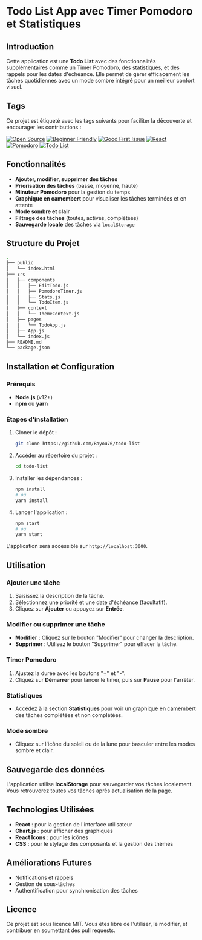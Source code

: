 # Todo List App avec Timer Pomodoro et Statistiques

## Introduction

Cette application est une **Todo List** avec des fonctionnalités supplémentaires comme un Timer Pomodoro, des statistiques, et des rappels pour les dates d'échéance. Elle permet de gérer efficacement les tâches quotidiennes avec un mode sombre intégré pour un meilleur confort visuel.

## Tags

Ce projet est étiqueté avec les tags suivants pour faciliter la découverte et encourager les contributions :

[![Open Source](https://img.shields.io/badge/Open%20Source-%E2%9C%94-brightgreen)](https://github.com/votre-utilisateur/todo-list-app)
[![Beginner Friendly](https://img.shields.io/badge/Beginner%20Friendly-%E2%9C%94-blue)](https://github.com/votre-utilisateur/todo-list-app/CONTRIBUTING.md)
[![Good First Issue](https://img.shields.io/badge/Good%20First%20Issue-%F0%9F%91%8C-blueviolet)](https://github.com/votre-utilisateur/todo-list-app/issues)
[![React](https://img.shields.io/badge/React-%E2%9D%A4-61DAFB)](https://reactjs.org/)
[![Pomodoro](https://img.shields.io/badge/Pomodoro-Timer-red)](#timer-pomodoro)
[![Todo List](https://img.shields.io/badge/Todo%20List-Tasks-yellow)](#ajouter-une-tache)



## Fonctionnalités

- **Ajouter, modifier, supprimer des tâches**
- **Priorisation des tâches** (basse, moyenne, haute)
- **Minuteur Pomodoro** pour la gestion du temps
- **Graphique en camembert** pour visualiser les tâches terminées et en attente
- **Mode sombre et clair**
- **Filtrage des tâches** (toutes, actives, complétées)
- **Sauvegarde locale** des tâches via `localStorage`

## Structure du Projet

```bash
.
├── public
│   └── index.html
├── src
│   ├── components
│   │   ├── EditTodo.js
│   │   ├── PomodoroTimer.js
│   │   ├── Stats.js
│   │   └── TodoItem.js
│   ├── context
│   │   └── ThemeContext.js
│   ├── pages
│   │   └── TodoApp.js
│   ├── App.js
│   └── index.js
├── README.md
└── package.json
```

## Installation et Configuration

### Prérequis

- **Node.js** (v12+)
- **npm** ou **yarn**

### Étapes d'installation

1. Cloner le dépôt :
    ```bash
    git clone https://github.com/Bayou76/todo-list
    ```

2. Accéder au répertoire du projet :
    ```bash
    cd todo-list
    ```

3. Installer les dépendances :
    ```bash
    npm install
    # ou
    yarn install
    ```

4. Lancer l'application :
    ```bash
    npm start
    # ou
    yarn start
    ```

L'application sera accessible sur `http://localhost:3000`.

## Utilisation

### Ajouter une tâche
1. Saisissez la description de la tâche.
2. Sélectionnez une priorité et une date d'échéance (facultatif).
3. Cliquez sur **Ajouter** ou appuyez sur **Entrée**.

### Modifier ou supprimer une tâche
- **Modifier** : Cliquez sur le bouton "Modifier" pour changer la description.
- **Supprimer** : Utilisez le bouton "Supprimer" pour effacer la tâche.

### Timer Pomodoro
1. Ajustez la durée avec les boutons "+" et "-".
2. Cliquez sur **Démarrer** pour lancer le timer, puis sur **Pause** pour l'arrêter.

### Statistiques
- Accédez à la section **Statistiques** pour voir un graphique en camembert des tâches complétées et non complétées.

### Mode sombre
- Cliquez sur l'icône du soleil ou de la lune pour basculer entre les modes sombre et clair.

## Sauvegarde des données

L'application utilise **localStorage** pour sauvegarder vos tâches localement. Vous retrouverez toutes vos tâches après actualisation de la page.

## Technologies Utilisées

- **React** : pour la gestion de l'interface utilisateur
- **Chart.js** : pour afficher des graphiques
- **React Icons** : pour les icônes
- **CSS** : pour le stylage des composants et la gestion des thèmes

## Améliorations Futures

- Notifications et rappels
- Gestion de sous-tâches
- Authentification pour synchronisation des tâches

## Licence

Ce projet est sous licence MIT. Vous êtes libre de l'utiliser, le modifier, et contribuer en soumettant des pull requests.
